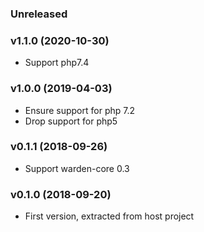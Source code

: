 ### Unreleased

### v1.1.0 (2020-10-30)

* Support php7.4

### v1.0.0 (2019-04-03)

* Ensure support for php 7.2
* Drop support for php5

### v0.1.1 (2018-09-26)

* Support warden-core 0.3

### v0.1.0 (2018-09-20)

* First version, extracted from host project
